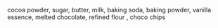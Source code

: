 cocoa powder, sugar, butter, milk, baking soda, baking powder, vanilla essence, melted chocolate, refined flour , choco chips